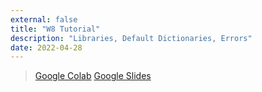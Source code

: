 ```yaml
---
external: false
title: "W8 Tutorial"
description: "Libraries, Default Dictionaries, Errors"
date: 2022-04-28
---
```


> [Google Colab](https://colab.research.google.com/drive/1WVVooHSSaUnrJ_LyoksnnGbtXjA7VfbU?usp=sharing)
> [Google Slides](https://docs.google.com/presentation/d/1yXhZhMYS-hVZc5td55rpiRARtmeXQjGMFEB7JahGHEo/edit?usp=sharing)

